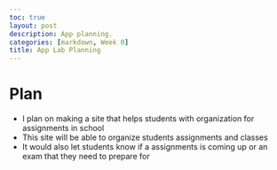 ```yaml
---
toc: true
layout: post
description: App planning.
categories: [markdown, Week 0]
title: App Lab Planning
---
```



# Plan
- I plan on making a site that helps students with organization for assignments in school
- This site will be able to organize students assignments and classes
- It would also let students know if a assignments is coming up or an exam that they need to prepare for